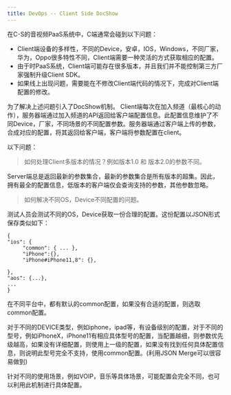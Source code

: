 ```yaml
---
title: DevOps -- Client Side DocShow
---
```




在C-S的音视频PaaS系统中，C端通常会碰到以下问题：

* Client端设备的多样性，不同的Device，安卓，IOS，Windows，不同厂家，华为，Oppo很多特性不同，Client端需要一种灵活的方式获取相应的配置。
* 由于时PaaS系统，Client端可能存在很多版本，并且我们并不能控制第三方厂家强制升级Client SDK。
* 如果线上出现问题，需要能在不修改Client端代码的情况下，完成对Client端配置的修改。



为了解决上述问题引入了DocShow机制。 Client端每次在加入频道（最核心的动作），服务器端通过加入频道的API返回给客户端配置信息。此配置信息维护了不同Device，厂家，不同场景的不同配置参数。服务器端通过客户端上传的参数，合成对应的配置，将其返回给客户端，客户端将参数配置在client。



以下问题：

>  如何处理Client多版本的情况？例如版本1.0 和 版本2.0的参数不同。

Server端总是返回最新的参数集合，最新的参数集合是所有版本的超集。因此，拥有最全的配置信息，低版本的客户端仅会查询支持的参数，其他参数忽略。



> 如何解决不同OS，Device不同配置的问题。

测试人员会测试不同的OS，Device获取一份合理的配置。这份配置以JSON形式保存类似如下：

```
{
"ios": {
     "common": { ... },
     "iPhone":{},
     "iPhone#iPhone11,8": {},
     
},
"aos": {...},
...
}
```

在不同平台中，都有默认的common配置，如果没有合适的配置，则选取common配置。

对于不同的DEVICE类型，例如iphone，ipad等，有设备级别的配置，对于不同的型号，例如iPhoneX，iPhone11有相应具体型号的配置，当配置越细，则参数优先级越高，如果没有详细配置，则使用上一级的配置，如果没有找到任何具体配置信息，则说明此型号完全不支持，使用common配置。(利用JSON Merge可以很容易做到)

针对不同的使用场景，例如VOIP，音乐等具体场景，可能配置会完全不同，也可以利用此机制进行具体配置。

